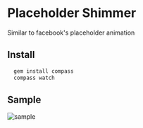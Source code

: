 # Placeholder Shimmer

Similar to facebook's placeholder animation

## Install

```sh
  gem install compass
  compass watch
```
## Sample

![sample](https://raw.github.com/tulios/placeholder_shimmer/master/sample.gif)
